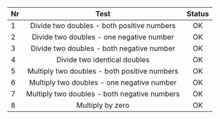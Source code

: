 
| Nr  |                            Test                            | Status |
|:----|:----------------------------------------------------------:|:------:|
| 1   |         Divide two doubles - both positive numbers         |   OK   |
| 2   |          Divide two doubles - one negative number          |   OK   |
| 3   |         Divide two doubles - both negative number          |   OK   |
| 4   |                Divide two identical doubles                |   OK   |
| 5   |        Multiply two doubles - both positive numbers        |   OK   |
| 6   |         Multiply two doubles - one negative number         |   OK   |
| 7   |        Multiply two doubles - both negative numbers        |   OK   |
| 8   |                      Multiply by zero                      |   OK   |

